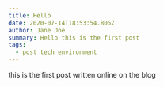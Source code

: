 ```yaml
---
title: Hello
date: 2020-07-14T18:53:54.805Z
author: Jane Doe
summary: Hello this is the first post
tags:
  - post tech environment
---
```

this is the first post written online on the blog